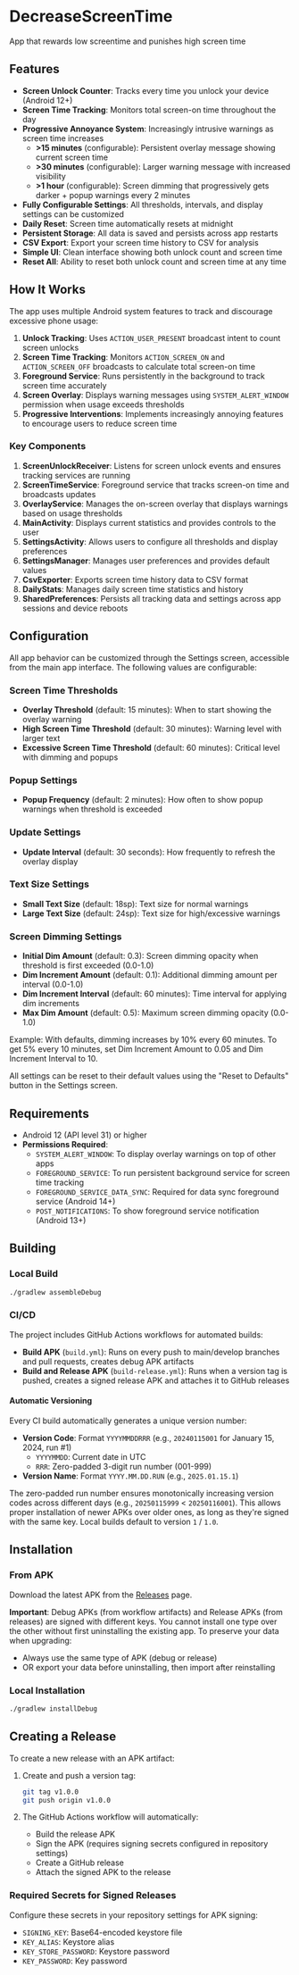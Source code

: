 # DecreaseScreenTime
App that rewards low screentime and punishes high screen time

## Features

- **Screen Unlock Counter**: Tracks every time you unlock your device (Android 12+)
- **Screen Time Tracking**: Monitors total screen-on time throughout the day
- **Progressive Annoyance System**: Increasingly intrusive warnings as screen time increases
  - **>15 minutes** (configurable): Persistent overlay message showing current screen time
  - **>30 minutes** (configurable): Larger warning message with increased visibility
  - **>1 hour** (configurable): Screen dimming that progressively gets darker + popup warnings every 2 minutes
- **Fully Configurable Settings**: All thresholds, intervals, and display settings can be customized
- **Daily Reset**: Screen time automatically resets at midnight
- **Persistent Storage**: All data is saved and persists across app restarts
- **CSV Export**: Export your screen time history to CSV for analysis
- **Simple UI**: Clean interface showing both unlock count and screen time
- **Reset All**: Ability to reset both unlock count and screen time at any time

## How It Works

The app uses multiple Android system features to track and discourage excessive phone usage:

1. **Unlock Tracking**: Uses `ACTION_USER_PRESENT` broadcast intent to count screen unlocks
2. **Screen Time Tracking**: Monitors `ACTION_SCREEN_ON` and `ACTION_SCREEN_OFF` broadcasts to calculate total screen-on time
3. **Foreground Service**: Runs persistently in the background to track screen time accurately
4. **Screen Overlay**: Displays warning messages using `SYSTEM_ALERT_WINDOW` permission when usage exceeds thresholds
5. **Progressive Interventions**: Implements increasingly annoying features to encourage users to reduce screen time

### Key Components

1. **ScreenUnlockReceiver**: Listens for screen unlock events and ensures tracking services are running
2. **ScreenTimeService**: Foreground service that tracks screen-on time and broadcasts updates
3. **OverlayService**: Manages the on-screen overlay that displays warnings based on usage thresholds
4. **MainActivity**: Displays current statistics and provides controls to the user
5. **SettingsActivity**: Allows users to configure all thresholds and display preferences
6. **SettingsManager**: Manages user preferences and provides default values
7. **CsvExporter**: Exports screen time history data to CSV format
8. **DailyStats**: Manages daily screen time statistics and history
9. **SharedPreferences**: Persists all tracking data and settings across app sessions and device reboots

## Configuration

All app behavior can be customized through the Settings screen, accessible from the main app interface. The following values are configurable:

### Screen Time Thresholds
- **Overlay Threshold** (default: 15 minutes): When to start showing the overlay warning
- **High Screen Time Threshold** (default: 30 minutes): Warning level with larger text
- **Excessive Screen Time Threshold** (default: 60 minutes): Critical level with dimming and popups

### Popup Settings
- **Popup Frequency** (default: 2 minutes): How often to show popup warnings when threshold is exceeded

### Update Settings
- **Update Interval** (default: 30 seconds): How frequently to refresh the overlay display

### Text Size Settings
- **Small Text Size** (default: 18sp): Text size for normal warnings
- **Large Text Size** (default: 24sp): Text size for high/excessive warnings

### Screen Dimming Settings
- **Initial Dim Amount** (default: 0.3): Screen dimming opacity when threshold is first exceeded (0.0-1.0)
- **Dim Increment Amount** (default: 0.1): Additional dimming amount per interval (0.0-1.0)
- **Dim Increment Interval** (default: 60 minutes): Time interval for applying dim increments
- **Max Dim Amount** (default: 0.5): Maximum screen dimming opacity (0.0-1.0)

Example: With defaults, dimming increases by 10% every 60 minutes. To get 5% every 10 minutes, set Dim Increment Amount to 0.05 and Dim Increment Interval to 10.

All settings can be reset to their default values using the "Reset to Defaults" button in the Settings screen.

## Requirements

- Android 12 (API level 31) or higher
- **Permissions Required**:
  - `SYSTEM_ALERT_WINDOW`: To display overlay warnings on top of other apps
  - `FOREGROUND_SERVICE`: To run persistent background service for screen time tracking
  - `FOREGROUND_SERVICE_DATA_SYNC`: Required for data sync foreground service (Android 14+)
  - `POST_NOTIFICATIONS`: To show foreground service notification (Android 13+)

## Building

### Local Build

```bash
./gradlew assembleDebug
```

### CI/CD

The project includes GitHub Actions workflows for automated builds:

- **Build APK** (`build.yml`): Runs on every push to main/develop branches and pull requests, creates debug APK artifacts
- **Build and Release APK** (`build-release.yml`): Runs when a version tag is pushed, creates a signed release APK and attaches it to GitHub releases

#### Automatic Versioning

Every CI build automatically generates a unique version number:
- **Version Code**: Format `YYYYMMDDRRR` (e.g., `20240115001` for January 15, 2024, run #1)
  - `YYYYMMDD`: Current date in UTC
  - `RRR`: Zero-padded 3-digit run number (001-999)
- **Version Name**: Format `YYYY.MM.DD.RUN` (e.g., `2025.01.15.1`)

The zero-padded run number ensures monotonically increasing version codes across different days (e.g., `20250115999` < `20250116001`). This allows proper installation of newer APKs over older ones, as long as they're signed with the same key. Local builds default to version `1` / `1.0`.

## Installation

### From APK

Download the latest APK from the [Releases](https://github.com/SimonBaars/DecreaseScreenTime/releases) page.

**Important**: Debug APKs (from workflow artifacts) and Release APKs (from releases) are signed with different keys. You cannot install one type over the other without first uninstalling the existing app. To preserve your data when upgrading:
- Always use the same type of APK (debug or release)
- OR export your data before uninstalling, then import after reinstalling

### Local Installation

```bash
./gradlew installDebug
```

## Creating a Release

To create a new release with an APK artifact:

1. Create and push a version tag:
   ```bash
   git tag v1.0.0
   git push origin v1.0.0
   ```

2. The GitHub Actions workflow will automatically:
   - Build the release APK
   - Sign the APK (requires signing secrets configured in repository settings)
   - Create a GitHub release
   - Attach the signed APK to the release

### Required Secrets for Signed Releases

Configure these secrets in your repository settings for APK signing:
- `SIGNING_KEY`: Base64-encoded keystore file
- `KEY_ALIAS`: Keystore alias
- `KEY_STORE_PASSWORD`: Keystore password
- `KEY_PASSWORD`: Key password

